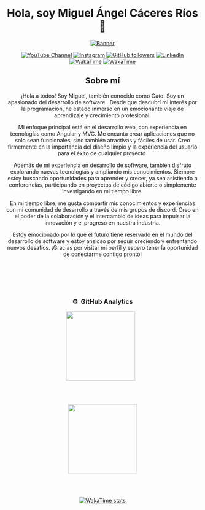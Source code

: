<div align="center">
  <h1>Hola, soy Miguel Ángel Cáceres Ríos 👋</h1>
</div>

<div align="center">
<a href="https://ibb.co/yyZ7dZB">
  <img src="https://i.ibb.co/6PTLrTJ/ban3r.png" alt="Banner" style="max-width: 100%;">
</a>

<!--iconos-->
[![YouTube Channel](https://img.shields.io/badge/YouTube-FF0000?style=flat&logo=youtube&logoColor=white)](https://www.youtube.com/channel/UCpbyCz_To5En5u0ZNTOATHQ)
[![Instagram](https://img.shields.io/badge/Instagram-000000?style=flat&logo=instagram&logoColor=white)](https://www.instagram.com/miguelangelcaceresr/)
[![GitHub followers](https://img.shields.io/github/followers/miguelacaceresrios?style=social)](https://github.com/miguelacaceresrios)
[![LinkedIn](https://img.shields.io/badge/LinkedIn-0077B5?style=flat&logo=linkedin&logoColor=white)](https://www.linkedin.com/in/miguel-angel-caceres-rios-393405297/)
[![WakaTime](https://img.shields.io/badge/WakaTime-Profile-blue?style=flat-square&logo=wakatime)](https://wakatime.com/@miguelacaceresrios)
[![WakaTime](https://img.shields.io/badge/WakaTime-2496ED?style=flat&logo=wakatime&logoColor=white)](https://wakatime.com/@62e0b602-708f-43af-b1bb-bcdc3dd3b812)


## Sobre mí

¡Hola a todos! Soy Miguel, también conocido como Gato. Soy un apasionado del desarrollo de software . Desde que descubrí mi interés por la programación, he estado inmerso en un emocionante viaje de aprendizaje y crecimiento profesional.

Mi enfoque principal está en el desarrollo web, con experiencia en tecnologías como Angular y MVC. Me encanta crear aplicaciones que no solo sean funcionales, sino también atractivas y fáciles de usar. Creo firmemente en la importancia del diseño limpio y la experiencia del usuario para el éxito de cualquier proyecto.

Además de mi experiencia en desarrollo de software, también disfruto explorando nuevas tecnologías y ampliando mis conocimientos. Siempre estoy buscando oportunidades para aprender y crecer, ya sea asistiendo a conferencias, participando en proyectos de código abierto o simplemente investigando en mi tiempo libre.

En mi tiempo libre, me gusta compartir mis conocimientos y experiencias con mi comunidad de desarrollo a través de mis grupos de discord. Creo en el poder de la colaboración y el intercambio de ideas para impulsar la innovación y el progreso en nuestra industria.

Estoy emocionado por lo que el futuro tiene reservado en el mundo del desarrollo de software y estoy ansioso por seguir creciendo y enfrentando nuevos desafíos. ¡Gracias por visitar mi perfil y espero tener la oportunidad de conectarme contigo pronto!

<br>
<br/>




<br>
<br/>

### ⚙️ &nbsp;GitHub Analytics

<div style="text-align: center;">
    <!-- GitHub Data -->
    <div style="display: inline-block; margin-right: 10px;">
        <a href="https://github.com/miguelacaceresrios">
            <img height="180em" src="https://github-readme-stats-eight-theta.vercel.app/api?username=miguelacaceresrios&show_icons=true&theme=dark&include_all_commits=true&count_private=true"/>
        </a>
    </div>
  
   <br><br/>
    <!-- lenguajes -->
    <div style="text-align: center;"> 
        <a href="https://github.com/miguelacaceresrios">
            <img height="180em" src="https://github-readme-stats.vercel.app/api/top-langs/?username=miguelacaceresrios&layout=compact&langs_count=8&theme=dark"/>
        </a>
    </div>
    
  <br><br/>
    <!-- WakaTime -->
    <div style="display: inline-block;">
        <a href="https://wakatime.com/@miguelacaceresrios">
            <img src="https://github-readme-stats.vercel.app/api/wakatime?username=miguelacaceresrios&theme=dark" alt="WakaTime stats" />
        </a>
    </div>




